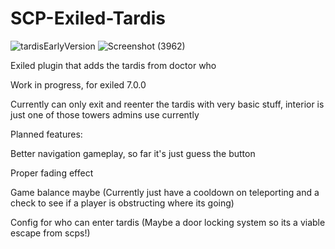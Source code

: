 # SCP-Exiled-Tardis
![tardisEarlyVersion](https://github.com/morgana-x/SCP-Exiled-Tardis/assets/89588301/f8d37de6-ae41-478f-9964-fc397b431d3c)
![Screenshot (3962)](https://github.com/morgana-x/SCP-Exiled-Tardis/assets/89588301/b93dea46-9144-4509-805b-960e607aec18)

Exiled plugin that adds the tardis from doctor who

Work in progress, for exiled 7.0.0

Currently can only exit and reenter the tardis with very basic stuff, interior is just one of those towers admins use currently


Planned features:

Better navigation gameplay, so far it's just guess the button

Proper fading effect

Game balance maybe (Currently just have a cooldown on teleporting and a check to see if a player is obstructing where its going)

Config for who can enter tardis (Maybe a door locking system so its a viable escape from scps!)
